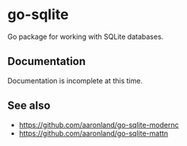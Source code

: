 # go-sqlite

Go package for working with SQLite databases.

## Documentation

Documentation is incomplete at this time.

## See also

* https://github.com/aaronland/go-sqlite-modernc
* https://github.com/aaronland/go-sqlite-mattn